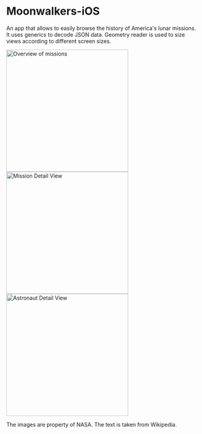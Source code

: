 # Moonwalkers-iOS

An app that allows to easily browse the history of America's lunar missions.
It uses generics to decode JSON data. Geometry reader is used to size views according to different screen sizes.

<img src="https://github.com/animalphabet/Moonwalkers-iOS/blob/master/Screenshots/Moonwalkers%201.png" alt="Overview of missions" width="320"/>
<img src="https://github.com/animalphabet/Moonwalkers-iOS/blob/master/Screenshots/Moonwalkers%202.png" alt="Mission Detail View" width="320"/>
<img src="https://github.com/animalphabet/Moonwalkers-iOS/blob/master/Screenshots/Moonwalkers%203.png" alt="Astronaut Detail View" width="320"/>


The images are property of NASA.
The text is taken from Wikipedia.
